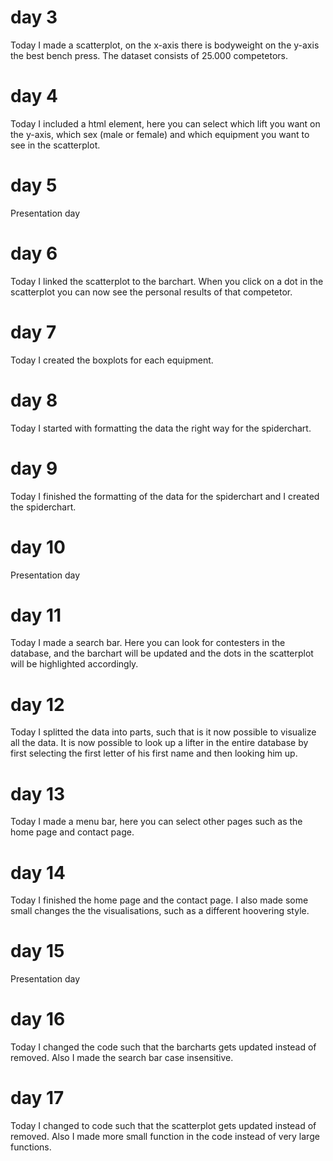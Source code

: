 # day 3
Today I made a scatterplot, on the x-axis there is bodyweight on the y-axis
the best bench press. The dataset consists of 25.000 competetors.

# day 4
Today I included a html element, here you can select which lift you want on
the y-axis, which sex (male or female) and which equipment you want to see
in the scatterplot.

# day 5
Presentation day

# day 6
Today I linked the scatterplot to the barchart. When you click on a dot in
the scatterplot you can now see the personal results of that competetor.

# day 7
Today I created the boxplots for each equipment.

# day 8
Today I started with formatting the data the right way for the spiderchart.

# day 9
Today I finished the formatting of the data for the spiderchart and I created
the spiderchart.

# day 10
Presentation day

# day 11
Today I made a search bar. Here you can look for contesters in the database,
and the barchart will be updated and the dots in the scatterplot will be
highlighted accordingly.

# day 12
Today I splitted the data into parts, such that is it now possible to visualize
all the data. It is now possible to look up a lifter in the entire database by
first selecting the first letter of his first name and then looking him up.

# day 13
Today I made a menu bar, here you can select other pages such as the home page
and contact page.

# day 14
Today I finished the home page and the contact page. I also made some small changes
the the visualisations, such as a different hoovering style.

# day 15
Presentation day

# day 16
Today I changed the code such that the barcharts gets updated instead of removed. Also I made the search bar case insensitive.

# day 17
Today I changed to code such that the scatterplot gets updated instead of removed.
Also I made more small function in the code instead of very large functions. 
